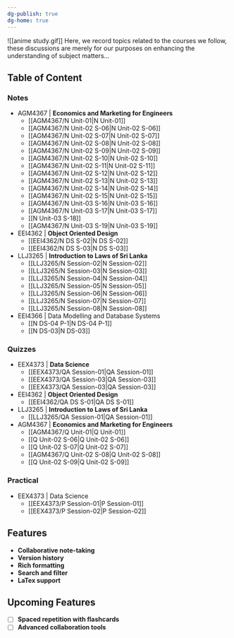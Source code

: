 ```yaml
---
dg-publish: true
dg-home: true
---
```

![[anime study.gif]]
Here, we record topics related to the courses we follow, these discussions are merely for our purposes on enhancing the understanding of subject matters...

## Table of Content

### Notes
- AGM4367 | **Economics and Marketing for Engineers**
	- [[AGM4367/N Unit-01|N Unit-01]]
	- [[AGM4367/N Unit-02 S-06|N Unit-02 S-06]]
	- [[AGM4367/N Unit-02 S-07|N Unit-02 S-07]]
	- [[AGM4367/N Unit-02 S-08|N Unit-02 S-08]]
	- [[AGM4367/N Unit-02 S-09|N Unit-02 S-09]]
	- [[AGM4367/N Unit-02 S-10|N Unit-02 S-10]]
	- [[AGM4367/N Unit-02 S-11|N Unit-02 S-11]]
	- [[AGM4367/N Unit-02 S-12|N Unit-02 S-12]]
	- [[AGM4367/N Unit-02 S-13|N Unit-02 S-13]]
	- [[AGM4367/N Unit-02 S-14|N Unit-02 S-14]]
	- [[AGM4367/N Unit-02 S-15|N Unit-02 S-15]]
	- [[AGM4367/N Unit-03 S-16|N Unit-03 S-16]]
	- [[AGM4367/N Unit-03 S-17|N Unit-03 S-17]]
	- [[N Unit-03 S-18]]
	- [[AGM4367/N Unit-03 S-19|N Unit-03 S-19]]
- EEI4362 | **Object Oriented Design**
	- [[EEI4362/N DS S-02|N DS S-02]]
	- [[EEI4362/N DS S-03|N DS S-03]]
- LLJ3265 | **Introduction to Laws of Sri Lanka**
	- [[LLJ3265/N Session-02|N Session-02]]
	- [[LLJ3265/N Session-03|N Session-03]]
	- [[LLJ3265/N Session-04|N Session-04]]
	- [[LLJ3265/N Session-05|N Session-05]]
	- [[LLJ3265/N Session-06|N Session-06]]
	- [[LLJ3265/N Session-07|N Session-07]]
	- [[LLJ3265/N Session-08|N Session-08]]
- EEI4366 | Data Modelling and Database Systems
	- [[N DS-04 P-1|N DS-04 P-1]]
	- [[N DS-03|N DS-03]]
### Quizzes
- EEX4373 | **Data Science**
	- [[EEX4373/QA Session-01|QA Session-01]]
	- [[EEX4373/QA Session-03|QA Session-03]]
	- [[EEX4373/QA Session-03|QA Session-03]]
- EEI4362 | **Object Oriented Design**
	- [[EEI4362/QA DS S-01|QA DS S-01]]
- LLJ3265 | **Introduction to Laws of Sri Lanka**
	- [[LLJ3265/QA Session-01|QA Session-01]]
- AGM4367 | **Economics and Marketing for Engineers**
	- [[AGM4367/Q Unit-01|Q Unit-01]]
	- [[Q Unit-02 S-06|Q Unit-02 S-06]]
	- [[Q Unit-02 S-07|Q Unit-02 S-07]]
	- [[AGM4367/Q Unit-02 S-08|Q Unit-02 S-08]]
	- [[Q Unit-02 S-09|Q Unit-02 S-09]]

### Practical
- EEX4373 | Data Science
	- [[EEX4373/P Session-01|P Session-01]]
	- [[EEX4373/P Session-02|P Session-02]]

## Features
- **Collaborative note-taking**
- **Version history**
- **Rich formatting**
- **Search and filter**
- **LaTex support**

## Upcoming Features
 - [ ] **Spaced repetition with flashcards**
 - [ ] **Advanced collaboration tools**
